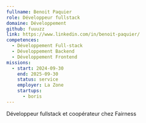 ```yaml
---
fullname: Benoit Paquier
role: Développeur fullstack
domaine: Développement
github: fuuuzz
link: https://www.linkedin.com/in/benoit-paquier/
competences:
  - Développement Full-stack
  - Développement Backend
  - Développement Frontend
missions:
  - start: 2024-09-30
    end: 2025-09-30
    status: service
    employer: La Zone
    startups:
      - boris
---
```

Développeur fullstack et coopérateur chez Fairness